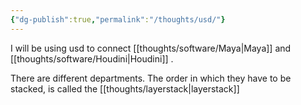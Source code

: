 ```yaml
---
{"dg-publish":true,"permalink":"/thoughts/usd/"}
---
```


I will be using usd to connect [[thoughts/software/Maya\|Maya]] and [[thoughts/software/Houdini\|Houdini]] . 

There are different departments. The order in which they have to be stacked, is called the [[thoughts/layerstack\|layerstack]] 